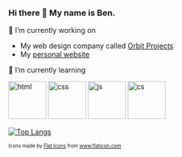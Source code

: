 ### Hi there 👋 My name is Ben.

🔭 I’m currently working on
* My web design company called [Orbit Projects](https://orbitprojects.github.io/)
* My [personal website](https://benmasel.github.io)

🌱 I’m currently learning

<p float="left">
  <img src="https://www.flaticon.com/svg/vstatic/svg/2721/2721267.svg?token=exp=1612515696~hmac=961992d1a081b0ebede8f6973b0de896" alt="html" width="75px" height="75px">
  <img src="https://www.flaticon.com/svg/vstatic/svg/2721/2721214.svg?token=exp=1612515696~hmac=2171d0af71f97b881f5db4da1ab36cb2" alt="css" width="75px" height="75px">
  <img src="https://www.flaticon.com/svg/vstatic/svg/2721/2721272.svg?token=exp=1612515696~hmac=37774fc8083a2f451cf2f616abf22006" alt="js" width="75px" height="75px">
  <img src="https://www.flaticon.com/svg/vstatic/svg/2721/2721194.svg?token=exp=1612516358~hmac=03c0e03b7df17983bc5f40e02adbaf51" alt="cs" width="75px" height="75px">
</p>

<!-- [![Anurag's GitHub stats](https://github-readme-stats.vercel.app/api?username=BenMasel&show_icons=true)](https://github.com/anuraghazra/github-readme-stats) -->
[![Top Langs](https://github-readme-stats.vercel.app/api/top-langs/?username=BenMasel&layout=compact)](https://github.com/anuraghazra/github-readme-stats)

<sub><sub float="left">Icons made by <a href="https://www.flaticon.com/authors/flat-icons" title="Flat Icons">Flat Icons</a> from <a href="https://www.flaticon.com/" title="Flaticon">www.flaticon.com</a></sub></sub>

